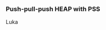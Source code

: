 ### Push-pull-push HEAP with PSS

Luka
<!--stackedit_data:
eyJoaXN0b3J5IjpbMTIzODM1MTM3OSwxMjk4MDkzOTc0XX0=
-->